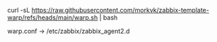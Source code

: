 curl -sL https://raw.githubusercontent.com/morkvk/zabbix-template-warp/refs/heads/main/warp.sh | bash

warp.conf -> /etc/zabbix/zabbix_agent2.d
